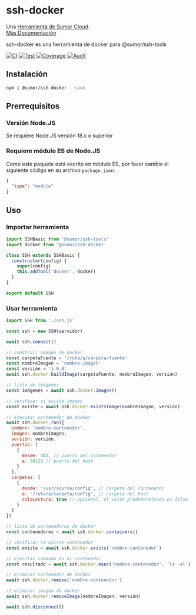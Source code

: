 # ssh-docker

Una [Herramienta de Sumor Cloud](https://sumor.cloud).  
[Más Documentación](https://sumor.cloud/ssh-docker)

ssh-docker es una herramienta de docker para @sumor/ssh-tools

[![CI](https://github.com/sumor-cloud/ssh-docker/actions/workflows/ci.yml/badge.svg)](https://github.com/sumor-cloud/ssh-docker/actions/workflows/ci.yml)
[![Test](https://github.com/sumor-cloud/ssh-docker/actions/workflows/ut.yml/badge.svg)](https://github.com/sumor-cloud/ssh-docker/actions/workflows/ut.yml)
[![Coverage](https://github.com/sumor-cloud/ssh-docker/actions/workflows/coverage.yml/badge.svg)](https://github.com/sumor-cloud/ssh-docker/actions/workflows/coverage.yml)
[![Audit](https://github.com/sumor-cloud/ssh-docker/actions/workflows/audit.yml/badge.svg)](https://github.com/sumor-cloud/ssh-docker/actions/workflows/audit.yml)

## Instalación

```bash
npm i @sumor/ssh-docker --save
```

## Prerrequisitos

### Versión Node.JS

Se requiere Node.JS versión 18.x o superior

### Requiere módulo ES de Node.JS

Como este paquete está escrito en módulo ES,
por favor cambie el siguiente código en su archivo `package.json`:

```json
{
  "type": "module"
}
```

## Uso

### Importar herramienta

```js
import SSHBasic from '@sumor/ssh-tools'
import docker from '@sumor/ssh-docker'

class SSH extends SSHBasic {
  constructor(config) {
    super(config)
    this.addTool('docker', docker)
  }
}

export default SSH
```

### Usar herramienta

```js
import SSH from './ssh.js'

const ssh = new SSH(servidor)

await ssh.connect()

// construir imagen de docker
const carpetaFuente = '/ruta/a/carpeta/fuente'
const nombreImagen = 'nombre-imagen'
const versión = '1.0.0'
await ssh.docker.buildImage(carpetaFuente, nombreImagen, versión)

// lista de imágenes
const imágenes = await ssh.docker.images()

// verificar si existe imagen
const existe = await ssh.docker.existsImage(nombreImagen, versión)

// ejecutar contenedor de docker
await ssh.docker.run({
  nombre: 'nombre-contenedor',
  imagen: nombreImagen,
  versión: versión,
  puertos: [
    {
      desde: 443, // puerto del contenedor
      a: 30123 // puerto del host
    }
  ],
  carpetas: [
    {
      desde: '/usr/source/config', // carpeta del contenedor
      a: '/ruta/a/carpeta/config', // carpeta del host
      soloLectura: true // opcional, el valor predeterminado es false
    }
  ]
})

// lista de contenedores de docker
const contenedores = await ssh.docker.containers()

// verificar si existe contenedor
const existe = await ssh.docker.exists('nombre-contenedor')

// ejecutar comando en el contenedor
const resultado = await ssh.docker.exec('nombre-contenedor', 'ls -al')

// eliminar contenedor de docker
await ssh.docker.remove('nombre-contenedor')

// eliminar imagen de docker
await ssh.docker.removeImage(nombreImagen, versión)

await ssh.disconnect()
```
